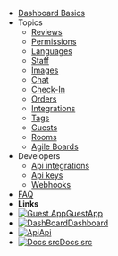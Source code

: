 - [Dashboard Basics](overview.md)
- Topics
  - [Reviews](reviews.md)
  - [Permissions](permissions.md)
  - [Languages](languages.md)
  - [Staff](staff.md)
  - [Images](images.md)
  - [Chat](chat.md)
  - [Check-In](checkins.md)
  - [Orders](orders.md)
  - [Integrations](integrations.md)
  - [Tags](tags.md)
  - [Guests](guests.md)
  - [Rooms](rooms.md)
  - [Agile Boards](agile.md)
- Developers
  - [Api integrations](api-integrations.md)
  - [Api keys](api-keys.md)
  - [Webhooks](webhooks.md)
- [FAQ](faq.md)
- **Links**
- [![Guest App](https://icongr.am/feather/user.svg?size=16&color=808080)GuestApp](https://guest.guestbell.com)
- [![DashBoard](https://icongr.am/feather/monitor.svg?color=808080&size=16)Dashboard](https://dashboard.guestbell.com)
- [![Api](https://icongr.am/feather/code.svg?size=16&color=808080)Api](https://api.guestbell.com)
- [![Docs src](https://icongr.am/feather/edit.svg?size=16&color=808080)Docs src](https://github.com/guestbell/docs)

